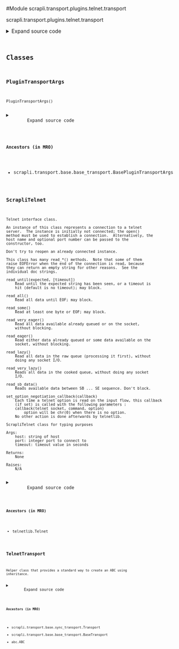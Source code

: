 <link rel="preload stylesheet" as="style" href="https://cdnjs.cloudflare.com/ajax/libs/10up-sanitize.css/11.0.1/sanitize.min.css" integrity="sha256-PK9q560IAAa6WVRRh76LtCaI8pjTJ2z11v0miyNNjrs=" crossorigin>
<link rel="preload stylesheet" as="style" href="https://cdnjs.cloudflare.com/ajax/libs/10up-sanitize.css/11.0.1/typography.min.css" integrity="sha256-7l/o7C8jubJiy74VsKTidCy1yBkRtiUGbVkYBylBqUg=" crossorigin>
<link rel="stylesheet preload" as="style" href="https://cdnjs.cloudflare.com/ajax/libs/highlight.js/10.1.1/styles/github.min.css" crossorigin>
<script defer src="https://cdnjs.cloudflare.com/ajax/libs/highlight.js/10.1.1/highlight.min.js" integrity="sha256-Uv3H6lx7dJmRfRvH8TH6kJD1TSK1aFcwgx+mdg3epi8=" crossorigin></script>
<script>window.addEventListener('DOMContentLoaded', () => hljs.initHighlighting())</script>















#Module scrapli.transport.plugins.telnet.transport

scrapli.transport.plugins.telnet.transport

<details class="source">
    <summary>
        <span>Expand source code</span>
    </summary>
    <pre>
        <code class="python">
"""scrapli.transport.plugins.telnet.transport"""
from dataclasses import dataclass
from telnetlib import Telnet
from typing import Optional

from scrapli.decorators import TransportTimeout
from scrapli.exceptions import ScrapliConnectionError, ScrapliConnectionNotOpened
from scrapli.transport.base import BasePluginTransportArgs, BaseTransportArgs, Transport


@dataclass()
class PluginTransportArgs(BasePluginTransportArgs):
    pass


class ScrapliTelnet(Telnet):
    def __init__(self, host: str, port: int, timeout: float) -> None:
        """
        ScrapliTelnet class for typing purposes

        Args:
            host: string of host
            port: integer port to connect to
            timeout: timeout value in seconds

        Returns:
            None

        Raises:
            N/A

        """
        self.eof: bool
        self.timeout: float

        super().__init__(host, port, int(timeout))


class TelnetTransport(Transport):
    def __init__(
        self, base_transport_args: BaseTransportArgs, plugin_transport_args: PluginTransportArgs
    ) -> None:
        super().__init__(base_transport_args=base_transport_args)
        self.plugin_transport_args = plugin_transport_args

        self.username_prompt: str = "username:"
        self.password_prompt: str = "password:"

        self.session: Optional[ScrapliTelnet] = None

    def open(self) -> None:
        self._pre_open_closing_log(closing=False)

        # establish session with "socket" timeout, then reset timeout to "transport" timeout
        try:
            self.session = ScrapliTelnet(
                host=self._base_transport_args.host,
                port=self._base_transport_args.port,
                timeout=self._base_transport_args.timeout_socket,
            )
            self.session.timeout = self._base_transport_args.timeout_transport
        except ConnectionError as exc:
            msg = f"Failed to open telnet session to host {self._base_transport_args.host}"
            if "connection refused" in str(exc).lower():
                msg = (
                    f"Failed to open telnet session to host {self._base_transport_args.host}, "
                    "connection refused"
                )
            raise ScrapliConnectionError(msg) from exc

        self._post_open_closing_log(closing=False)

    def close(self) -> None:
        self._pre_open_closing_log(closing=True)

        if self.session:
            self.session.close()

        self.session = None

        self._post_open_closing_log(closing=True)

    def isalive(self) -> bool:
        if not self.session:
            return False
        return not self.session.eof

    @TransportTimeout("timed out reading from transport")
    def read(self) -> bytes:
        if not self.session:
            raise ScrapliConnectionNotOpened
        try:
            buf = self.session.read_eager()
        except Exception as exc:
            raise ScrapliConnectionError(
                "encountered EOF reading from transport; typically means the device closed the "
                "connection"
            ) from exc
        return buf

    def write(self, channel_input: bytes) -> None:
        if not self.session:
            raise ScrapliConnectionNotOpened
        self.session.write(channel_input)
        </code>
    </pre>
</details>




## Classes

### PluginTransportArgs


```text
PluginTransportArgs()
```

<details class="source">
    <summary>
        <span>Expand source code</span>
    </summary>
    <pre>
        <code class="python">
@dataclass()
class PluginTransportArgs(BasePluginTransportArgs):
    pass
        </code>
    </pre>
</details>


#### Ancestors (in MRO)
- scrapli.transport.base.base_transport.BasePluginTransportArgs



### ScrapliTelnet


```text
Telnet interface class.

An instance of this class represents a connection to a telnet
server.  The instance is initially not connected; the open()
method must be used to establish a connection.  Alternatively, the
host name and optional port number can be passed to the
constructor, too.

Don't try to reopen an already connected instance.

This class has many read_*() methods.  Note that some of them
raise EOFError when the end of the connection is read, because
they can return an empty string for other reasons.  See the
individual doc strings.

read_until(expected, [timeout])
    Read until the expected string has been seen, or a timeout is
    hit (default is no timeout); may block.

read_all()
    Read all data until EOF; may block.

read_some()
    Read at least one byte or EOF; may block.

read_very_eager()
    Read all data available already queued or on the socket,
    without blocking.

read_eager()
    Read either data already queued or some data available on the
    socket, without blocking.

read_lazy()
    Read all data in the raw queue (processing it first), without
    doing any socket I/O.

read_very_lazy()
    Reads all data in the cooked queue, without doing any socket
    I/O.

read_sb_data()
    Reads available data between SB ... SE sequence. Don't block.

set_option_negotiation_callback(callback)
    Each time a telnet option is read on the input flow, this callback
    (if set) is called with the following parameters :
    callback(telnet socket, command, option)
        option will be chr(0) when there is no option.
    No other action is done afterwards by telnetlib.

ScrapliTelnet class for typing purposes

Args:
    host: string of host
    port: integer port to connect to
    timeout: timeout value in seconds

Returns:
    None

Raises:
    N/A
```

<details class="source">
    <summary>
        <span>Expand source code</span>
    </summary>
    <pre>
        <code class="python">
class ScrapliTelnet(Telnet):
    def __init__(self, host: str, port: int, timeout: float) -> None:
        """
        ScrapliTelnet class for typing purposes

        Args:
            host: string of host
            port: integer port to connect to
            timeout: timeout value in seconds

        Returns:
            None

        Raises:
            N/A

        """
        self.eof: bool
        self.timeout: float

        super().__init__(host, port, int(timeout))
        </code>
    </pre>
</details>


#### Ancestors (in MRO)
- telnetlib.Telnet



### TelnetTransport


```text
Helper class that provides a standard way to create an ABC using
inheritance.
```

<details class="source">
    <summary>
        <span>Expand source code</span>
    </summary>
    <pre>
        <code class="python">
class TelnetTransport(Transport):
    def __init__(
        self, base_transport_args: BaseTransportArgs, plugin_transport_args: PluginTransportArgs
    ) -> None:
        super().__init__(base_transport_args=base_transport_args)
        self.plugin_transport_args = plugin_transport_args

        self.username_prompt: str = "username:"
        self.password_prompt: str = "password:"

        self.session: Optional[ScrapliTelnet] = None

    def open(self) -> None:
        self._pre_open_closing_log(closing=False)

        # establish session with "socket" timeout, then reset timeout to "transport" timeout
        try:
            self.session = ScrapliTelnet(
                host=self._base_transport_args.host,
                port=self._base_transport_args.port,
                timeout=self._base_transport_args.timeout_socket,
            )
            self.session.timeout = self._base_transport_args.timeout_transport
        except ConnectionError as exc:
            msg = f"Failed to open telnet session to host {self._base_transport_args.host}"
            if "connection refused" in str(exc).lower():
                msg = (
                    f"Failed to open telnet session to host {self._base_transport_args.host}, "
                    "connection refused"
                )
            raise ScrapliConnectionError(msg) from exc

        self._post_open_closing_log(closing=False)

    def close(self) -> None:
        self._pre_open_closing_log(closing=True)

        if self.session:
            self.session.close()

        self.session = None

        self._post_open_closing_log(closing=True)

    def isalive(self) -> bool:
        if not self.session:
            return False
        return not self.session.eof

    @TransportTimeout("timed out reading from transport")
    def read(self) -> bytes:
        if not self.session:
            raise ScrapliConnectionNotOpened
        try:
            buf = self.session.read_eager()
        except Exception as exc:
            raise ScrapliConnectionError(
                "encountered EOF reading from transport; typically means the device closed the "
                "connection"
            ) from exc
        return buf

    def write(self, channel_input: bytes) -> None:
        if not self.session:
            raise ScrapliConnectionNotOpened
        self.session.write(channel_input)
        </code>
    </pre>
</details>


#### Ancestors (in MRO)
- scrapli.transport.base.sync_transport.Transport
- scrapli.transport.base.base_transport.BaseTransport
- abc.ABC